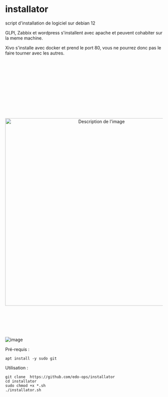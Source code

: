 # installator
script d'installation de logiciel sur debian 12

GLPI, Zabbix et wordpress s'installent avec apache et peuvent cohabiter sur la meme machine.

Xivo s'installe avec docker et prend le port 80, vous ne pourrez donc pas le faire tourner avec les autres.




<p align="center" style="margin-top: 200px; margin-bottom: 100px;">
  <img src="https://private-user-images.githubusercontent.com/187048139/447597064-53eda9f4-eed2-4436-8930-9b93d6e7a64b.png?jwt=eyJhbGciOiJIUzI1NiIsInR5cCI6IkpXVCJ9.eyJpc3MiOiJnaXRodWIuY29tIiwiYXVkIjoicmF3LmdpdGh1YnVzZXJjb250ZW50LmNvbSIsImtleSI6ImtleTUiLCJleHAiOjE3NDgyNjg1NDUsIm5iZiI6MTc0ODI2ODI0NSwicGF0aCI6Ii8xODcwNDgxMzkvNDQ3NTk3MDY0LTUzZWRhOWY0LWVlZDItNDQzNi04OTMwLTliOTNkNmU3YTY0Yi5wbmc_WC1BbXotQWxnb3JpdGhtPUFXUzQtSE1BQy1TSEEyNTYmWC1BbXotQ3JlZGVudGlhbD1BS0lBVkNPRFlMU0E1M1BRSzRaQSUyRjIwMjUwNTI2JTJGdXMtZWFzdC0xJTJGczMlMkZhd3M0X3JlcXVlc3QmWC1BbXotRGF0ZT0yMDI1MDUyNlQxNDA0MDVaJlgtQW16LUV4cGlyZXM9MzAwJlgtQW16LVNpZ25hdHVyZT0wNGFhYmRhNzRiY2NlMzcyNDAyYzQ4NzMzNzliZTM2NGY5NzUxYTY1ZDU1OTI3ZDBlY2Y3YTRhOTA5NjE3NjY1JlgtQW16LVNpZ25lZEhlYWRlcnM9aG9zdCJ9.r3RW3l9HBXP1MGDKjVa0HOOFk-vx2JrrKXcSQm-Idok" alt="Description de l'image" width="600"/>
</p>

![image](https://github.com/user-attachments/assets/30340e1b-c8e0-4192-9e12-e53c4b941868)



Pré-requis :
```
apt install -y sudo git
```

Utilisation :
```
git clone  https://github.com/edo-ops/installator 
cd installator
sudo chmod +x *.sh
./installator.sh
```
